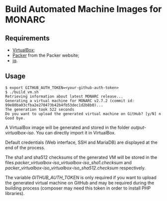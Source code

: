 # Build Automated Machine Images for MONARC

## Requirements

* [VirtualBox](https://www.virtualbox.org);
* [Packer](https://www.packer.io) from the Packer website;
* [jq](https://github.com/stedolan/jq).

## Usage

    $ export GITHUB_AUTH_TOKEN=<your-github-auth-token>
    $ ./build_vm.sh
    Retrieving information about latest MONARC release...
    Generating a virtual machine for MONARC v2.7.2 (commit id: 99e80ba03cfba2e270473b42b4fb53dec1d2b8b0)...
    The generation took 522 seconds
    Do you want to upload the generated virtual machine on GitHub? [y/N] n
    Good bye.

A VirtualBox image will be generated and stored in the folder
*output-virtualbox-iso*. You can directly import it in VirtualBox.

Default credentials (Web interface, SSH and MariaDB) are displayed at the end
of the process.

The sha1 and sha512 checksums of the generated VM will be stored in the files
*packer_virtualbox-iso_virtualbox-iso_sha1.checksum* and
*packer_virtualbox-iso_virtualbox-iso_sha512.checksum* respectively.

The variable *GITHUB_AUTH_TOKEN* is only required if you want to upload the
generated virtual machine on GitHub and may be required during the building
process (composer may need this token in order to install PHP libraries).
